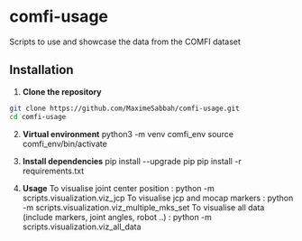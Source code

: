 # comfi-usage
Scripts to use and showcase the data from the COMFI dataset

## Installation

1. **Clone the repository**

```bash
git clone https://github.com/MaximeSabbah/comfi-usage.git
cd comfi-usage
```
2. **Virtual environment**
python3 -m venv comfi_env
source comfi_env/bin/activate

3. **Install dependencies**
pip install --upgrade pip
pip install -r requirements.txt

4. **Usage**
To visualise joint center position : python -m scripts.visualization.viz_jcp
To visualise jcp and mocap markers : python -m scripts.visualization.viz_multiple_mks_set
To visualise all data (include markers, joint angles, robot ..) : python -m scripts.visualization.viz_all_data
